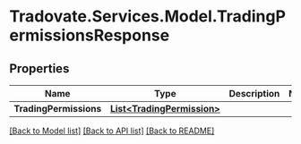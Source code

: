 # Tradovate.Services.Model.TradingPermissionsResponse
## Properties

Name | Type | Description | Notes
------------ | ------------- | ------------- | -------------
**TradingPermissions** | [**List&lt;TradingPermission&gt;**](TradingPermission.md) |  | 

[[Back to Model list]](../README.md#documentation-for-models) [[Back to API list]](../README.md#documentation-for-api-endpoints) [[Back to README]](../README.md)

